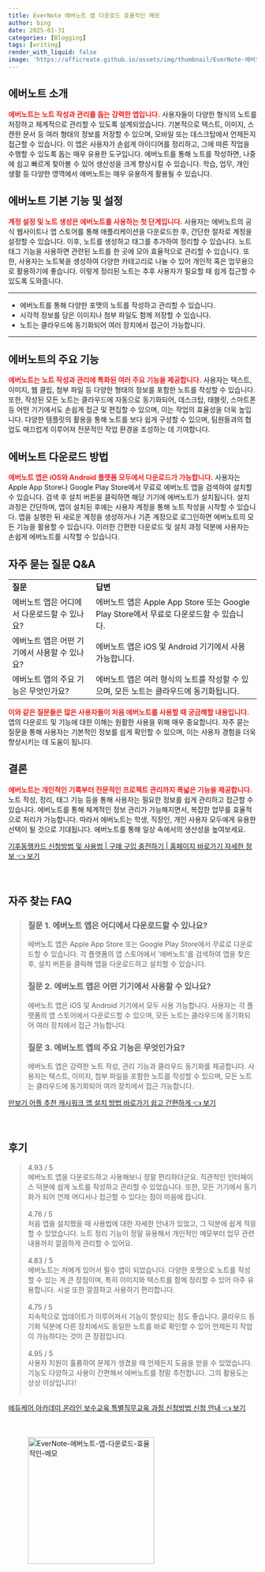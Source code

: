 ```yaml
---
title: EverNote 에버노트 앱 다운로드 효율적인 메모
author: bing
date: 2025-01-31
categories: [Blogging]
tags: [writing]
render_with_liquid: false
image: 'https://afficreate.github.io/assets/img/thumbnail/EverNote-에버노트-앱-다운로드-효율적인-메모.webp'
---
```



<h2 id='에버노트_소개'>에버노트 소개</h2>

<p><b><span style="color: #ee2323;">에버노트는 노트 작성과 관리를 돕는 강력한 앱입니다.</span></b> 사용자들이 다양한 형식의 노트를 저장하고 체계적으로 관리할 수 있도록 설계되었습니다. 기본적으로 텍스트, 이미지, 스캔한 문서 등 여러 형태의 정보를 저장할 수 있으며, 모바일 또는 데스크탑에서 언제든지 접근할 수 있습니다. 이 앱은 사용자가 손쉽게 아이디어를 정리하고, 그에 따른 작업을 수행할 수 있도록 돕는 매우 유용한 도구입니다. 에버노트를 통해 노트를 작성하면, 나중에 쉽고 빠르게 찾아볼 수 있어 생산성을 크게 향상시킬 수 있습니다. 학습, 업무, 개인 생활 등 다양한 영역에서 에버노트는 매우 유용하게 활용될 수 있습니다.</p>

<h2 id='기본기능_및_설정'>에버노트 기본 기능 및 설정</h2>

<p><b><span style="color: #ee2323;">계정 설정 및 노트 생성은 에버노트를 사용하는 첫 단계입니다.</span></b> 사용자는 에버노트의 공식 웹사이트나 앱 스토어를 통해 애플리케이션을 다운로드한 후, 간단한 절차로 계정을 설정할 수 있습니다. 이후, 노트를 생성하고 태그를 추가하여 정리할 수 있습니다. 노트 태그 기능을 사용하면 관련된 노트를 한 곳에 모아 효율적으로 관리할 수 있습니다. 또한, 사용자는 노트북을 생성하여 다양한 카테고리로 나눌 수 있어 개인적 혹은 업무용으로 활용하기에 좋습니다. 이렇게 정리된 노트는 추후 사용자가 필요할 때 쉽게 접근할 수 있도록 도와줍니다.</p>

<hr />

<ul>
    <li>에버노트를 통해 다양한 포맷의 노트를 작성하고 관리할 수 있습니다.</li>
    <li>시각적 정보를 담은 이미지나 첨부 파일도 함께 저장할 수 있습니다.</li>
    <li>노트는 클라우드에 동기화되어 여러 장치에서 접근이 가능합니다.</li>
</ul>

<hr />

<h2 id='에버노트의_주요_기능'>에버노트의 주요 기능</h2>

<p><b><span style="color: #ee2323;">에버노트는 노트 작성과 관리에 특화된 여러 주요 기능을 제공합니다.</span></b> 사용자는 텍스트, 이미지, 웹 클립, 첨부 파일 등 다양한 형태의 정보를 포함한 노트를 작성할 수 있습니다. 또한, 작성된 모든 노트는 클라우드에 자동으로 동기화되어, 데스크탑, 태블릿, 스마트폰 등 어떤 기기에서도 손쉽게 접근 및 편집할 수 있으며, 이는 작업의 효율성을 더욱 높입니다. 다양한 템플릿의 활용을 통해 노트를 보다 쉽게 구성할 수 있으며, 팀원들과의 협업도 매끄럽게 이루어져 전문적인 작업 환경을 조성하는 데 기여합니다.</p>

<h2 id='에버노트_다운로드_방법'>에버노트 다운로드 방법</h2>

<p><b><span style="color: #ee2323;">에버노트 앱은 iOS와 Android 플랫폼 모두에서 다운로드가 가능합니다.</span></b> 사용자는 Apple App Store나 Google Play Store에서 무료로 에버노트 앱을 검색하여 설치할 수 있습니다. 검색 후 설치 버튼을 클릭하면 해당 기기에 에버노트가 설치됩니다. 설치 과정은 간단하며, 앱이 설치된 후에는 사용자 계정을 통해 노트 작성을 시작할 수 있습니다. 앱을 실행한 뒤 새로운 계정을 생성하거나 기존 계정으로 로그인하면 에버노트의 모든 기능을 활용할 수 있습니다. 이러한 간편한 다운로드 및 설치 과정 덕분에 사용자는 손쉽게 에버노트를 시작할 수 있습니다.</p>

<h2 id='자주_묻는_질문'>자주 묻는 질문 Q&A</h2>

<table>
    <tr>
        <td><b>질문</b></td>
        <td><b>답변</b></td>
    </tr>
    <tr>
        <td>에버노트 앱은 어디에서 다운로드할 수 있나요?</td>
        <td>에버노트 앱은 Apple App Store 또는 Google Play Store에서 무료로 다운로드할 수 있습니다.</td>
    </tr>
    <tr>
        <td>에버노트 앱은 어떤 기기에서 사용할 수 있나요?</td>
        <td>에버노트 앱은 iOS 및 Android 기기에서 사용 가능합니다.</td>
    </tr>
    <tr>
        <td>에버노트 앱의 주요 기능은 무엇인가요?</td>
        <td>에버노트 앱은 여러 형식의 노트를 작성할 수 있으며, 모든 노트는 클라우드에 동기화됩니다.</td>
    </tr>
</table>

<p><b><span style="color: #ee2323;">이와 같은 질문들은 많은 사용자들이 처음 에버노트를 사용할 때 궁금해할 내용입니다.</span></b> 앱의 다운로드 및 기능에 대한 이해는 원활한 사용을 위해 매우 중요합니다. 자주 묻는 질문을 통해 사용자는 기본적인 정보를 쉽게 확인할 수 있으며, 이는 사용자 경험을 더욱 향상시키는 데 도움이 됩니다.</p>

<h2 id='결론'>결론</h2>

<p><b><span style="color: #ee2323;">에버노트는 개인적인 기록부터 전문적인 프로젝트 관리까지 폭넓은 기능을 제공합니다.</span></b> 노트 작성, 정리, 태그 기능 등을 통해 사용자는 필요한 정보를 쉽게 관리하고 접근할 수 있습니다. 에버노트를 통해 체계적인 정보 관리가 가능해지면서, 복잡한 업무를 효율적으로 처리가 가능합니다. 따라서 에버노트는 학생, 직장인, 개인 사용자 모두에게 유용한 선택이 될 것으로 기대됩니다. 에버노트를 통해 일상 속에서의 생산성을 높여보세요.</p>


<p><a class="click-button" title="기후동행카드 신청방법 및 사용법 | 구매 구입 충전하기 | 홈페이지 바로가기 자세한 정보" href="https://afficreate.github.io/posts/%EA%B8%B0%ED%9B%84%EB%8F%99%ED%96%89%EC%B9%B4%EB%93%9C-%EC%8B%A0%EC%B2%AD%EB%B0%A9%EB%B2%95-%EB%B0%8F-%EC%82%AC%EC%9A%A9%EB%B2%95-%EA%B5%AC%EB%A7%A4-%EA%B5%AC%EC%9E%85-%EC%B6%A9%EC%A0%84%ED%95%98%EA%B8%B0-%ED%99%88%ED%8E%98%EC%9D%B4%EC%A7%80-%EB%B0%94%EB%A1%9C%EA%B0%80%EA%B8%B0-%EC%9E%90%EC%84%B8%ED%95%9C-%EC%A0%95%EB%B3%B4/" rel="dofollow">기후동행카드 신청방법 및 사용법 | 구매 구입 충전하기 | 홈페이지 바로가기 자세한 정보 👈 보기</a></p><br>
<h2 id='자주_찾는_FAQ'>자주 찾는 FAQ</h2>
<div itemscope="" itemtype="https://schema.org/FAQPage"> 
<blockquote> 
<div itemscope="" itemprop="mainEntity" itemtype="https://schema.org/Question"> 
<h3 itemprop="name">질문 1. 에버노트 앱은 어디에서 다운로드할 수 있나요?</h3> 
<div itemscope="" itemprop="acceptedAnswer" itemtype="https://schema.org/Answer"> 
<span itemprop="text"> 
<p>에버노트 앱은 Apple App Store 또는 Google Play Store에서 무료로 다운로드할 수 있습니다. 각 플랫폼의 앱 스토어에서 '에버노트'를 검색하여 앱을 찾은 후, 설치 버튼을 클릭해 앱을 다운로드하고 설치할 수 있습니다.</p> 
</span> 
</div> 
</div> 

<div itemscope="" itemprop="mainEntity" itemtype="https://schema.org/Question"> 
<h3 itemprop="name">질문 2. 에버노트 앱은 어떤 기기에서 사용할 수 있나요?</h3> 
<div itemscope="" itemprop="acceptedAnswer" itemtype="https://schema.org/Answer"> 
<span itemprop="text"> 
<p>에버노트 앱은 iOS 및 Android 기기에서 모두 사용 가능합니다. 사용자는 각 플랫폼의 앱 스토어에서 다운로드할 수 있으며, 모든 노트는 클라우드에 동기화되어 여러 장치에서 접근 가능합니다.</p> 
</span> 
</div> 
</div> 

<div itemscope="" itemprop="mainEntity" itemtype="https://schema.org/Question"> 
<h3 itemprop="name">질문 3. 에버노트 앱의 주요 기능은 무엇인가요?</h3> 
<div itemscope="" itemprop="acceptedAnswer" itemtype="https://schema.org/Answer"> 
<span itemprop="text"> 
<p>에버노트 앱은 강력한 노트 작성, 관리 기능과 클라우드 동기화를 제공합니다. 사용자는 텍스트, 이미지, 첨부 파일을 포함한 노트를 작성할 수 있으며, 모든 노트는 클라우드에 동기화되어 여러 장치에서 접근 가능합니다.</p> 
</span> 
</div> 
</div> 

</blockquote> 
</div>
<p><a class="click-button" title="만보기 어플 추천 캐시워크 앱 설치 방법 바로가기 쉽고 간편하게" href="https://afficreate.github.io/posts/%EB%A7%8C%EB%B3%B4%EA%B8%B0-%EC%96%B4%ED%94%8C-%EC%B6%94%EC%B2%9C-%EC%BA%90%EC%8B%9C%EC%9B%8C%ED%81%AC-%EC%95%B1-%EC%84%A4%EC%B9%98-%EB%B0%A9%EB%B2%95-%EB%B0%94%EB%A1%9C%EA%B0%80%EA%B8%B0-%EC%89%BD%EA%B3%A0-%EA%B0%84%ED%8E%B8%ED%95%98%EA%B2%8C/" rel="dofollow">만보기 어플 추천 캐시워크 앱 설치 방법 바로가기 쉽고 간편하게 👈 보기</a></p><br>
<h2 id='후기'>후기</h2>
<div itemscope itemtype="https://schema.org/Product">
  <blockquote>
  <div itemprop="review" itemscope itemtype="https://schema.org/Review">
      <div itemprop="reviewRating" itemscope itemtype="https://schema.org/Rating"> <span itemprop="ratingValue">4.93</span> / <span itemprop="bestRating">5</span> </div>
      <span itemprop="reviewBody">에버노트 앱을 다운로드하고 사용해보니 정말 편리하더군요. 직관적인 인터페이스 덕분에 쉽게 노트를 작성하고 관리할 수 있었습니다. 또한, 모든 기기에서 동기화가 되어 언제 어디서나 접근할 수 있다는 점이 마음에 듭니다.</span>
  </div>
  <br>
  <div itemprop="review" itemscope itemtype="https://schema.org/Review">
      <div itemprop="reviewRating" itemscope itemtype="https://schema.org/Rating"> <span itemprop="ratingValue">4.76</span> / <span itemprop="bestRating">5</span> </div>
      <span itemprop="reviewBody">처음 앱을 설치했을 때 사용법에 대한 자세한 안내가 있었고, 그 덕분에 쉽게 적응할 수 있었습니다. 노트 정리 기능이 정말 유용해서 개인적인 메모부터 업무 관련 내용까지 깔끔하게 관리할 수 있어요.</span>
  </div>
  <br>
  <div itemprop="review" itemscope itemtype="https://schema.org/Review">
      <div itemprop="reviewRating" itemscope itemtype="https://schema.org/Rating"> <span itemprop="ratingValue">4.83</span> / <span itemprop="bestRating">5</span> </div>
      <span itemprop="reviewBody">에버노트는 저에게 있어서 필수 앱이 되었습니다. 다양한 포맷으로 노트를 작성할 수 있는 게 큰 장점이며, 특히 이미지와 텍스트를 함께 정리할 수 있어 아주 유용합니다. 시설 또한 깔끔하고 사용하기 편리합니다.</span>
  </div>
  <br>
  <div itemprop="review" itemscope itemtype="https://schema.org/Review">
      <div itemprop="reviewRating" itemscope itemtype="https://schema.org/Rating"> <span itemprop="ratingValue">4.75</span> / <span itemprop="bestRating">5</span> </div>
      <span itemprop="reviewBody">지속적으로 업데이트가 이루어져서 기능이 향상되는 점도 좋습니다. 클라우드 동기화 덕분에 다른 장치에서도 동일한 노트를 바로 확인할 수 있어 언제든지 작업이 가능하다는 것이 큰 장점입니다.</span>
  </div>
  <br>
  <div itemprop="review" itemscope itemtype="https://schema.org/Review">
      <div itemprop="reviewRating" itemscope itemtype="https://schema.org/Rating"> <span itemprop="ratingValue">4.95</span> / <span itemprop="bestRating">5</span> </div>
      <span itemprop="reviewBody">사용자 지원이 훌륭하여 문제가 생겼을 때 언제든지 도움을 받을 수 있었습니다. 기능도 다양하고 사용이 간편해서 에버노트를 정말 추천합니다. 그의 활용도는 상상 이상입니다!</span>
  </div>
  <br>
  </blockquote>
</div>
<p><a class="click-button" title="에듀케어 아카데미 온라인 보수교육 특별직무교육 과정 신청방법 신청 안내" href="https://afficreate.github.io/posts/%EC%97%90%EB%93%80%EC%BC%80%EC%96%B4-%EC%95%84%EC%B9%B4%EB%8D%B0%EB%AF%B8-%EC%98%A8%EB%9D%BC%EC%9D%B8-%EB%B3%B4%EC%88%98%EA%B5%90%EC%9C%A1-%ED%8A%B9%EB%B3%84%EC%A7%81%EB%AC%B4%EA%B5%90%EC%9C%A1-%EA%B3%BC%EC%A0%95-%EC%8B%A0%EC%B2%AD%EB%B0%A9%EB%B2%95-%EC%8B%A0%EC%B2%AD-%EC%95%88%EB%82%B4/" rel="dofollow">에듀케어 아카데미 온라인 보수교육 특별직무교육 과정 신청방법 신청 안내 👈 보기</a></p><br>
<figure class="image"><img src="https://afficreate.github.io/assets/img/thumbnail/EverNote-에버노트-앱-다운로드-효율적인-메모.webp" alt="EverNote-에버노트-앱-다운로드-효율적인-메모" width="256" height="256"></figure>
